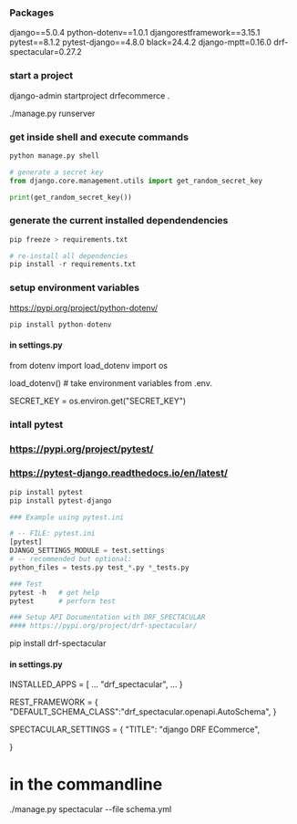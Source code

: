 ### Packages
django==5.0.4
python-dotenv==1.0.1
djangorestframework==3.15.1
pytest==8.1.2
pytest-django==4.8.0
black=24.4.2
django-mptt=0.16.0
drf-spectacular=0.27.2


### start a project
django-admin startproject drfecommerce .

./manage.py runserver

### get inside shell and execute commands 
```python
python manage.py shell 

# generate a secret key
from django.core.management.utils import get_random_secret_key

print(get_random_secret_key())
```

### generate the current installed dependendencies
```python
pip freeze > requirements.txt

# re-install all dependencies
pip install -r requirements.txt
```

### setup environment variables
https://pypi.org/project/python-dotenv/

```python
pip install python-dotenv
```
#### in settings.py
from dotenv import load_dotenv
import os

load_dotenv()  # take environment variables from .env.

SECRET_KEY = os.environ.get("SECRET_KEY")


### intall pytest
### https://pypi.org/project/pytest/
### https://pytest-django.readthedocs.io/en/latest/
```python
pip install pytest
pip install pytest-django

### Example using pytest.ini

# -- FILE: pytest.ini
[pytest]
DJANGO_SETTINGS_MODULE = test.settings
# -- recommended but optional:
python_files = tests.py test_*.py *_tests.py

### Test
pytest -h   # get help
pytest      # perform test

### Setup API Documentation with DRF_SPECTACULAR
#### https://pypi.org/project/drf-spectacular/
```
pip install drf-spectacular

#### in settings.py

INSTALLED_APPS = [
    ...
    "drf_spectacular",
    ...
}

REST_FRAMEWORK = {
    "DEFAULT_SCHEMA_CLASS":"drf_spectacular.openapi.AutoSchema",
}


SPECTACULAR_SETTINGS = {
    "TITLE": "django DRF ECommerce",
    
}

# in the commandline 
./manage.py spectacular --file schema.yml

```

